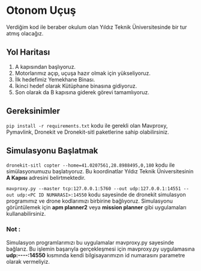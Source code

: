 # Otonom Uçuş
Verdiğim kod ile beraber okulum olan Yıldız Teknik Üniversitesinde bir tur atmış olacağız.

## Yol Haritası
1. A kapısından başlıyoruz.
2. Motorlarımız açıp, uçuşa hazır olmak için yükseliyoruz.
3. İlk hedefimiz Yemekhane Binası.
4. İkinci hedef olarak Kütüphane binasına gidiyoruz.
5. Son olarak da B kapısına giderek görevi tamamlıyoruz.

## Gereksinimler
`pip install -r requirements.txt` kodu ile gerekli olan Mavproxy, Pymavlink, Dronekit ve Dronekit-sitl paketlerine sahip olabilirsiniz.

## Simulasyonu Başlatmak
`dronekit-sitl copter --home=41.0207561,28.8988495,0,180` kodu ile simülasyonumuzu başlatıyoruz. Bu koordinatlar Yıldız Teknik Üniversitesinin **A Kapısı** adresini belirtmektedir.
<br/> 

`mavproxy.py --master tcp:127.0.0.1:5760 --out udp:127.0.0.1:14551 --out udp:<PC ID NUMARASI>:14550` kodu sayesinde de dronekit simulasyon programımız ve drone kodlarımızı birbirine bağlıyoruz. Simulasyonu görüntülemek için **apm planner2** veya **mission planner** gibi uygulamaları kullanabilirsiniz.
<br/> 
### Not :
Simulasyon programlarımızı bu uygulamalar mavproxy.py sayesinde bağlarız. Bu işlemin başarıyla gerçekleşmesi için mavproxy.py uygulamasına **udp:----:14550** kısmında kendi bilgisayarımızın id numarasını parametre olarak vermeliyiz. 

